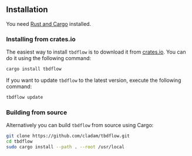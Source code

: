 ## Installation

You need [Rust and Cargo](https://www.rust-lang.org/tools/install) installed.

### Installing from crates.io

The easiest way to install `tbdflow` is to download it from [crates.io](https://crates.io/crates/tbdflow). You can do it using the following command:

```bash
cargo install tbdflow
```

If you want to update `tbdflow` to the latest version, execute the following command:

```bash
tbdflow update
```

### Building from source

Alternatively you can build `tbdflow` from source using Cargo:

```bash
git clone https://github.com/cladam/tbdflow.git
cd tbdflow
sudo cargo install --path . --root /usr/local
```

